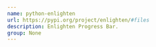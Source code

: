 ```yaml
---
name: python-enlighten
url: https://pypi.org/project/enlighten/#files
description: Enlighten Progress Bar.
group: None
---
```

